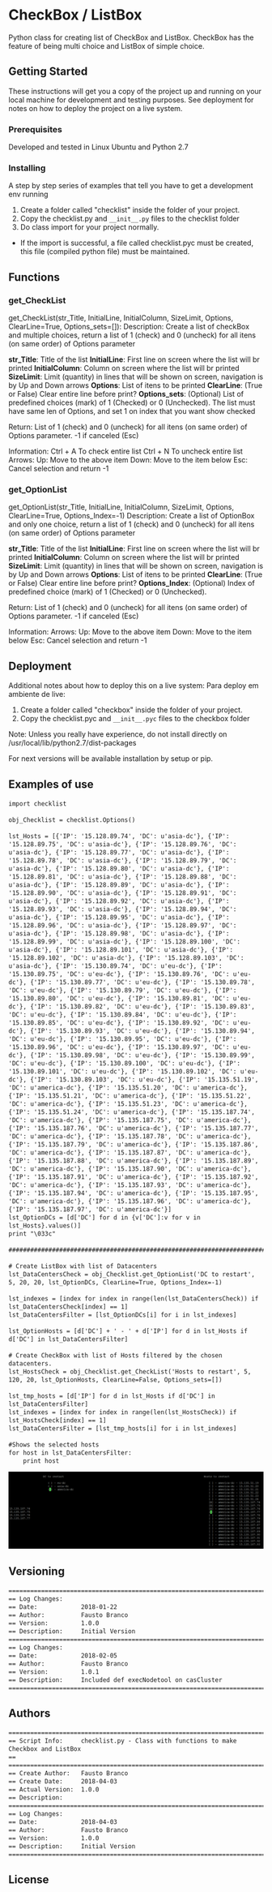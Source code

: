 # CheckBox / ListBox

Python class for creating list of CheckBox and ListBox.
CheckBox has the feature of being multi choice and ListBox of simple choice.

## Getting Started

These instructions will get you a copy of the project up and running on your local machine for development and testing purposes. See deployment for notes on how to deploy the project on a live system.

### Prerequisites

Developed and tested in Linux Ubuntu and Python 2.7


### Installing

A step by step series of examples that tell you have to get a development env running

1. Create a folder called "checklist" inside the folder of your project.
2. Copy the checklist.py and `__init__.py` files to the checklist folder
3. Do class import for your project normally.

* If the import is successful, a file called checklist.pyc must be created, this file (compiled python file) must be maintained.

## Functions

### get_CheckList

get_CheckList(str_Title, InitialLine, InitialColumn, SizeLimit, Options, ClearLine=True, Options_sets=[]):
Description: Create a list of checkBox and multiple choices, return a list of 1 (check) and 0 (uncheck) for all itens (on same order) of Options parameter

**str_Title**: Title of the list
**InitialLine**: First line on screen where the list will br printed
**InitialColumn**: Column on screen where the list will br printed 
**SizeLimit**: Limit (quantity) in lines that will be shown on screen, navigation is by Up and Down arrows
**Options**: List of itens to be printed
**ClearLine**: (True or False) Clear entire line before print?
**Options_sets**: (Optional) List of predefined choices (mark) of 1 (Checked) or 0 (Unchecked). The list must have same len of Options, and set 1 on index that you want show checked

Return: List of 1 (check) and 0 (uncheck) for all itens (on same order) of Options parameter. -1 if canceled (Esc)

Information:
Ctrl + A To check entire list
Ctrl + N To uncheck entire list
Arrows:
    Up: Move to the above item
    Down: Move to the item below
    Esc: Cancel selection and return -1
    

### get_OptionList

get_OptionList(str_Title, InitialLine, InitialColumn, SizeLimit, Options, ClearLine=True, Options_Index=-1)
Description: Create a list of OptionBox and only one choice, return a list of 1 (check) and 0 (uncheck) for all itens (on same order) of Options parameter

**str_Title**: Title of the list
**InitialLine**: First line on screen where the list will br printed
**InitialColumn**: Column on screen where the list will br printed 
**SizeLimit**: Limit (quantity) in lines that will be shown on screen, navigation is by Up and Down arrows
**Options**: List of itens to be printed
**ClearLine**: (True or False) Clear entire line before print?
**Options_Index**: (Optional) Index of predefined choice (mark) of 1 (Checked) or 0 (Unchecked). 

Return: List of 1 (check) and 0 (uncheck) for all itens (on same order) of Options parameter. -1 if canceled (Esc)

Information:
Arrows:
    Up: Move to the above item
    Down: Move to the item below
    Esc: Cancel selection and return -1

## Deployment

Additional notes about how to deploy this on a live system:
Para deploy em ambiente de live:
1) Create a folder called "checkbox" inside the folder of your project.
2) Copy the checklist.pyc and `__init__.pyc` files to the checkbox folder

Note: Unless you really have experience, do not install directly on /usr/local/lib/python2.7/dist-packages

For next versions will be available installation by setup or pip.

## Examples of use

```
import checklist

obj_Checklist = checklist.Options()

lst_Hosts = [{'IP': '15.128.89.74', 'DC': u'asia-dc'}, {'IP': '15.128.89.75', 'DC': u'asia-dc'}, {'IP': '15.128.89.76', 'DC': u'asia-dc'}, {'IP': '15.128.89.77', 'DC': u'asia-dc'}, {'IP': '15.128.89.78', 'DC': u'asia-dc'}, {'IP': '15.128.89.79', 'DC': u'asia-dc'}, {'IP': '15.128.89.80', 'DC': u'asia-dc'}, {'IP': '15.128.89.81', 'DC': u'asia-dc'}, {'IP': '15.128.89.88', 'DC': u'asia-dc'}, {'IP': '15.128.89.89', 'DC': u'asia-dc'}, {'IP': '15.128.89.90', 'DC': u'asia-dc'}, {'IP': '15.128.89.91', 'DC': u'asia-dc'}, {'IP': '15.128.89.92', 'DC': u'asia-dc'}, {'IP': '15.128.89.93', 'DC': u'asia-dc'}, {'IP': '15.128.89.94', 'DC': u'asia-dc'}, {'IP': '15.128.89.95', 'DC': u'asia-dc'}, {'IP': '15.128.89.96', 'DC': u'asia-dc'}, {'IP': '15.128.89.97', 'DC': u'asia-dc'}, {'IP': '15.128.89.98', 'DC': u'asia-dc'}, {'IP': '15.128.89.99', 'DC': u'asia-dc'}, {'IP': '15.128.89.100', 'DC': u'asia-dc'}, {'IP': '15.128.89.101', 'DC': u'asia-dc'}, {'IP': '15.128.89.102', 'DC': u'asia-dc'}, {'IP': '15.128.89.103', 'DC': u'asia-dc'}, {'IP': '15.130.89.74', 'DC': u'eu-dc'}, {'IP': '15.130.89.75', 'DC': u'eu-dc'}, {'IP': '15.130.89.76', 'DC': u'eu-dc'}, {'IP': '15.130.89.77', 'DC': u'eu-dc'}, {'IP': '15.130.89.78', 'DC': u'eu-dc'}, {'IP': '15.130.89.79', 'DC': u'eu-dc'}, {'IP': '15.130.89.80', 'DC': u'eu-dc'}, {'IP': '15.130.89.81', 'DC': u'eu-dc'}, {'IP': '15.130.89.82', 'DC': u'eu-dc'}, {'IP': '15.130.89.83', 'DC': u'eu-dc'}, {'IP': '15.130.89.84', 'DC': u'eu-dc'}, {'IP': '15.130.89.85', 'DC': u'eu-dc'}, {'IP': '15.130.89.92', 'DC': u'eu-dc'}, {'IP': '15.130.89.93', 'DC': u'eu-dc'}, {'IP': '15.130.89.94', 'DC': u'eu-dc'}, {'IP': '15.130.89.95', 'DC': u'eu-dc'}, {'IP': '15.130.89.96', 'DC': u'eu-dc'}, {'IP': '15.130.89.97', 'DC': u'eu-dc'}, {'IP': '15.130.89.98', 'DC': u'eu-dc'}, {'IP': '15.130.89.99', 'DC': u'eu-dc'}, {'IP': '15.130.89.100', 'DC': u'eu-dc'}, {'IP': '15.130.89.101', 'DC': u'eu-dc'}, {'IP': '15.130.89.102', 'DC': u'eu-dc'}, {'IP': '15.130.89.103', 'DC': u'eu-dc'}, {'IP': '15.135.51.19', 'DC': u'america-dc'}, {'IP': '15.135.51.20', 'DC': u'america-dc'}, {'IP': '15.135.51.21', 'DC': u'america-dc'}, {'IP': '15.135.51.22', 'DC': u'america-dc'}, {'IP': '15.135.51.23', 'DC': u'america-dc'}, {'IP': '15.135.51.24', 'DC': u'america-dc'}, {'IP': '15.135.187.74', 'DC': u'america-dc'}, {'IP': '15.135.187.75', 'DC': u'america-dc'}, {'IP': '15.135.187.76', 'DC': u'america-dc'}, {'IP': '15.135.187.77', 'DC': u'america-dc'}, {'IP': '15.135.187.78', 'DC': u'america-dc'}, {'IP': '15.135.187.79', 'DC': u'america-dc'}, {'IP': '15.135.187.86', 'DC': u'america-dc'}, {'IP': '15.135.187.87', 'DC': u'america-dc'}, {'IP': '15.135.187.88', 'DC': u'america-dc'}, {'IP': '15.135.187.89', 'DC': u'america-dc'}, {'IP': '15.135.187.90', 'DC': u'america-dc'}, {'IP': '15.135.187.91', 'DC': u'america-dc'}, {'IP': '15.135.187.92', 'DC': u'america-dc'}, {'IP': '15.135.187.93', 'DC': u'america-dc'}, {'IP': '15.135.187.94', 'DC': u'america-dc'}, {'IP': '15.135.187.95', 'DC': u'america-dc'}, {'IP': '15.135.187.96', 'DC': u'america-dc'}, {'IP': '15.135.187.97', 'DC': u'america-dc'}]
lst_OptionDCs = [d['DC'] for d in {v['DC']:v for v in lst_Hosts}.values()]        
print "\033c"

###################################################################################################################################

# Create ListBox with list of Datacenters
lst_DataCentersCheck = obj_Checklist.get_OptionList('DC to restart', 5, 20, 20, lst_OptionDCs, ClearLine=True, Options_Index=-1)

lst_indexes = [index for index in range(len(lst_DataCentersCheck)) if lst_DataCentersCheck[index] == 1]
lst_DataCentersFilter = [lst_OptionDCs[i] for i in lst_indexes]

lst_OptionHosts = [d['DC'] + ' - ' + d['IP'] for d in lst_Hosts if d['DC'] in lst_DataCentersFilter]

# Create CheckBox with list of Hosts filtered by the chosen datacenters.
lst_HostsCheck = obj_Checklist.get_CheckList('Hosts to restart', 5, 120, 20, lst_OptionHosts, ClearLine=False, Options_sets=[])
   
lst_tmp_hosts = [d['IP'] for d in lst_Hosts if d['DC'] in lst_DataCentersFilter]
lst_indexes = [index for index in range(len(lst_HostsCheck)) if lst_HostsCheck[index] == 1]
lst_DataCentersFilter = [lst_tmp_hosts[i] for i in lst_indexes]

#Shows the selected hosts 
for host in lst_DataCentersFilter:
    print host
```
![](Capture.PNG)

## Versioning
```
=======================================================================================
== Log Changes: 
== Date:            2018-01-22
== Author:          Fausto Branco
== Version:         1.0.0
== Description:     Initial Version
=======================================================================================
== Log Changes: 
== Date:            2018-02-05
== Author:          Fausto Branco
== Version:         1.0.1
== Description:     Included def execNodetool on casCluster
=======================================================================================
```
## Authors
```
=======================================================================================
== Script Info:		checklist.py - Class with functions to make Checkbox and ListBox
==
=======================================================================================
== Create Author:	Fausto Branco
== Create Date:		2018-04-03
== Actual Version:  1.0.0
== Description:		
=======================================================================================
== Log Changes:
== Date:            2018-04-03
== Author:          Fausto Branco
== Version:         1.0.0
== Description:     Initial Version
=======================================================================================
```
## License



